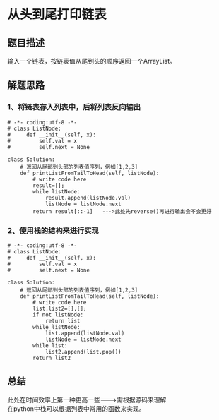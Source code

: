 # 从头到尾打印链表
## 题目描述
输入一个链表，按链表值从尾到头的顺序返回一个ArrayList。
## 解题思路

### 1、将链表存入列表中，后将列表反向输出
```
# -*- coding:utf-8 -*-
# class ListNode:
#     def __init__(self, x):
#         self.val = x
#         self.next = None

class Solution:
    # 返回从尾部到头部的列表值序列，例如[1,2,3]
    def printListFromTailToHead(self, listNode):
        # write code here
        result=[];
        while listNode:
            result.append(listNode.val)
            listNode = listNode.next
        return result[::-1]   --->此处先reverse()再进行输出会不会更好
```
### 2、使用栈的结构来进行实现
```
# -*- coding:utf-8 -*-
# class ListNode:
#     def __init__(self, x):
#         self.val = x
#         self.next = None

class Solution:
    # 返回从尾部到头部的列表值序列，例如[1,2,3]
    def printListFromTailToHead(self, listNode):
        # write code here
        list,list2=[],[];
        if not listNode:
            return list
        while listNode:
            list.append(listNode.val)
            listNode = listNode.next
        while list:
            list2.append(list.pop())
        return list2     
```
## 总结
此处在时间效率上第一种更高一些--->需根据源码来理解  
在python中栈可以根据列表中常用的函数来实现。  
